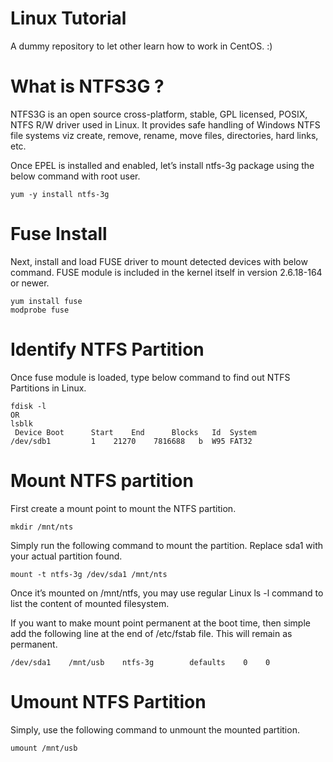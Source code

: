 Linux Tutorial
============
A dummy repository to let other learn how to work in CentOS. :)

What is NTFS3G ?
============

NTFS3G is an open source cross-platform, stable, GPL licensed, POSIX, NTFS R/W driver used in Linux. It provides safe handling of Windows NTFS file systems viz create, remove, rename, move files, directories, hard links, etc.

Once EPEL is installed and enabled, let’s install ntfs-3g package using the below command with root user.

```
yum -y install ntfs-3g
```

# Fuse Install

Next, install and load FUSE driver to mount detected devices with below command. FUSE module is included in the kernel itself in version 2.6.18-164 or newer.

```
yum install fuse
modprobe fuse

```

# Identify NTFS Partition

Once fuse module is loaded, type below command to find out NTFS Partitions in Linux.


```
fdisk -l
OR
lsblk
 Device Boot      Start    End      Blocks   Id  System
/dev/sdb1         1	   21270    7816688   b  W95 FAT32
```


# Mount NTFS partition

First create a mount point to mount the NTFS partition.

```
mkdir /mnt/nts
```



Simply run the following command to mount the partition. Replace sda1 with your actual partition found.


```
mount -t ntfs-3g /dev/sda1 /mnt/nts
```

Once it’s mounted on /mnt/ntfs, you may use regular Linux ls -l command to list the content of mounted filesystem.

If you want to make mount point permanent at the boot time, then simple add the following line at the end of /etc/fstab file. This will remain as permanent.


```
/dev/sda1    /mnt/usb    ntfs-3g        defaults    0    0
```



# Umount NTFS Partition

Simply, use the following command to unmount the mounted partition.


```
umount /mnt/usb
```

